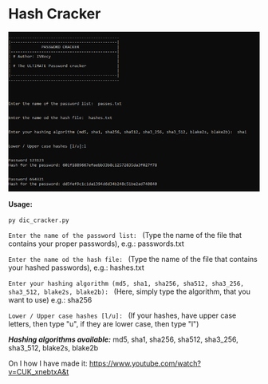 # Hash Cracker
![Hash Cracker](images/crack.png)

**Usage:** 

```py dic_cracker.py   ```

```Enter the name of the password list: ```  (Type the name of the file that contains your proper passwords), e.g.: passwords.txt

```Enter the name od the hash file: ``` (Type the name of the file that contains your hashed passwords), e.g.: hashes.txt

```Enter your hashing algorithm (md5, sha1, sha256, sha512, sha3_256, sha3_512, blake2s, blake2b): ``` (Here, simply type the algorithm, that you want to use) e.g.: sha256

```Lower / Upper case hashes [l/u]: ``` (If your hashes, have upper case letters, then type "u", if they are lower case, then type "l")

***Hashing algorithms available:*** md5, sha1, sha256, sha512, sha3_256, sha3_512, blake2s, blake2b

On I how I have made it: https://www.youtube.com/watch?v=CUK_xnebtxA&t




